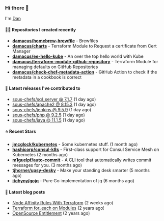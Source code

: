 

### Hi there 👋

I'm [Dan](https://medium.com/@dan.m.webb)

#### 👨‍💻 Repositories I created recently
- **[damacus/homebrew-brewfile](https://github.com/damacus/homebrew-brewfile)** - Brewfiles
- **[damacus/charts](https://github.com/damacus/charts)** - Terraform Module to Request a certificate from Cert Manager
- **[damacus/ee-hello-kube](https://github.com/damacus/ee-hello-kube)** - An over the top hello world with Kube
- **[damacus/terraform-module-github-repository](https://github.com/damacus/terraform-module-github-repository)** - Terraform Module for managing defaults on GitHub Repositories
- **[damacus/check-chef-metadata-action](https://github.com/damacus/check-chef-metadata-action)** - GitHub Action to check if the metadata in a cookbook is correct

#### 🚀 Latest releases I've contributed to


- [sous-chefs/sql_server @ 7.1.7](https://github.com/sous-chefs/sql_server/releases/tag/7.1.7) (1 day ago)
- [sous-chefs/apache2 @ 8.15.3](https://github.com/sous-chefs/apache2/releases/tag/8.15.3) (1 day ago)
- [sous-chefs/jenkins @ 9.5.9](https://github.com/sous-chefs/jenkins/releases/tag/9.5.9) (1 day ago)
- [sous-chefs/php @ 9.2.5](https://github.com/sous-chefs/php/releases/tag/9.2.5) (1 day ago)
- [sous-chefs/java @ 11.1.5](https://github.com/sous-chefs/java/releases/tag/11.1.5) (1 day ago)

#### ⭐ Recent Stars


- **[jmcglock/kubernetes](https://github.com/jmcglock/kubernetes)** - Some kubernetes stuff. (1 month ago)
- **[hashicorp/consul-k8s](https://github.com/hashicorp/consul-k8s)** - First-class support for Consul Service Mesh on Kubernetes (2 months ago)
- **[m1guelpf/auto-commit](https://github.com/m1guelpf/auto-commit)** - A CLI tool that automatically writes commit messages for you. (3 months ago)
- **[tjhorner/upsy-desky](https://github.com/tjhorner/upsy-desky)** - Make your standing desk smarter (5 months ago)
- **[itchyny/gojq](https://github.com/itchyny/gojq)** - Pure Go implementation of jq (6 months ago)

#### 📄 Latest blog posts
- [Node Affinity Rules With Terraform](https://awstip.com/node-affinity-rules-with-terraform-a0766e0bb1da?source=rss-bbba9c670f6e------2) (2 weeks ago)
- [Terraform for_each on Modules](https://medium.com/@dan.m.webb/terraform-for-each-on-modules-bcf17c97e9ff?source=rss-bbba9c670f6e------2) (2 years ago)
- [OpenSource Entitlement](https://medium.com/@dan.m.webb/opensource-entitlement-f4584a035063?source=rss-bbba9c670f6e------2) (2 years ago)

